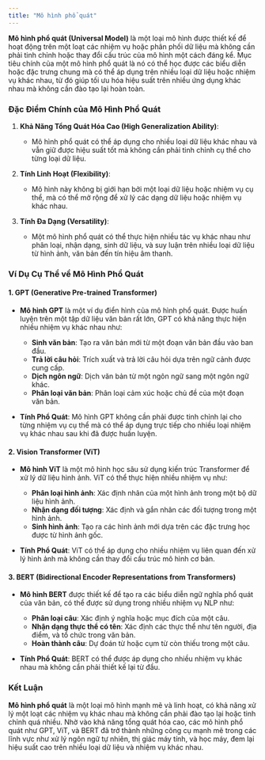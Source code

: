 ```yaml
---
title: "Mô hình phổ quát"
---
```


**Mô hình phổ quát (Universal Model)** là một loại mô hình được thiết kế để hoạt động trên một loạt các nhiệm vụ hoặc phân phối dữ liệu mà không cần phải tinh chỉnh hoặc thay đổi cấu trúc của mô hình một cách đáng kể. Mục tiêu chính của một mô hình phổ quát là nó có thể học được các biểu diễn hoặc đặc trưng chung mà có thể áp dụng trên nhiều loại dữ liệu hoặc nhiệm vụ khác nhau, từ đó giúp tối ưu hóa hiệu suất trên nhiều ứng dụng khác nhau mà không cần đào tạo lại hoàn toàn.

### **Đặc Điểm Chính của Mô Hình Phổ Quát**
1. **Khả Năng Tổng Quát Hóa Cao (High Generalization Ability)**:
   - Mô hình phổ quát có thể áp dụng cho nhiều loại dữ liệu khác nhau và vẫn giữ được hiệu suất tốt mà không cần phải tinh chỉnh cụ thể cho từng loại dữ liệu.
   
2. **Tính Linh Hoạt (Flexibility)**:
   - Mô hình này không bị giới hạn bởi một loại dữ liệu hoặc nhiệm vụ cụ thể, mà có thể mở rộng để xử lý các dạng dữ liệu hoặc nhiệm vụ khác nhau.

3. **Tính Đa Dạng (Versatility)**:
   - Một mô hình phổ quát có thể thực hiện nhiều tác vụ khác nhau như phân loại, nhận dạng, sinh dữ liệu, và suy luận trên nhiều loại dữ liệu từ hình ảnh, văn bản đến tín hiệu âm thanh.

### **Ví Dụ Cụ Thể về Mô Hình Phổ Quát**

#### **1. GPT (Generative Pre-trained Transformer)**
- **Mô hình GPT** là một ví dụ điển hình của mô hình phổ quát. Được huấn luyện trên một tập dữ liệu văn bản rất lớn, GPT có khả năng thực hiện nhiều nhiệm vụ khác nhau như:
  - **Sinh văn bản**: Tạo ra văn bản mới từ một đoạn văn bản đầu vào ban đầu.
  - **Trả lời câu hỏi**: Trích xuất và trả lời câu hỏi dựa trên ngữ cảnh được cung cấp.
  - **Dịch ngôn ngữ**: Dịch văn bản từ một ngôn ngữ sang một ngôn ngữ khác.
  - **Phân loại văn bản**: Phân loại cảm xúc hoặc chủ đề của một đoạn văn bản.

- **Tính Phổ Quát**: Mô hình GPT không cần phải được tinh chỉnh lại cho từng nhiệm vụ cụ thể mà có thể áp dụng trực tiếp cho nhiều loại nhiệm vụ khác nhau sau khi đã được huấn luyện.

#### **2. Vision Transformer (ViT)**
- **Mô hình ViT** là một mô hình học sâu sử dụng kiến trúc Transformer để xử lý dữ liệu hình ảnh. ViT có thể thực hiện nhiều nhiệm vụ như:
  - **Phân loại hình ảnh**: Xác định nhãn của một hình ảnh trong một bộ dữ liệu hình ảnh.
  - **Nhận dạng đối tượng**: Xác định và gắn nhãn các đối tượng trong một hình ảnh.
  - **Sinh hình ảnh**: Tạo ra các hình ảnh mới dựa trên các đặc trưng học được từ hình ảnh gốc.

- **Tính Phổ Quát**: ViT có thể áp dụng cho nhiều nhiệm vụ liên quan đến xử lý hình ảnh mà không cần thay đổi cấu trúc mô hình cơ bản.

#### **3. BERT (Bidirectional Encoder Representations from Transformers)**
- **Mô hình BERT** được thiết kế để tạo ra các biểu diễn ngữ nghĩa phổ quát của văn bản, có thể được sử dụng trong nhiều nhiệm vụ NLP như:
  - **Phân loại câu**: Xác định ý nghĩa hoặc mục đích của một câu.
  - **Nhận dạng thực thể có tên**: Xác định các thực thể như tên người, địa điểm, và tổ chức trong văn bản.
  - **Hoàn thành câu**: Dự đoán từ hoặc cụm từ còn thiếu trong một câu.

- **Tính Phổ Quát**: BERT có thể được áp dụng cho nhiều nhiệm vụ khác nhau mà không cần phải thiết kế lại từ đầu.

### **Kết Luận**
**Mô hình phổ quát** là một loại mô hình mạnh mẽ và linh hoạt, có khả năng xử lý một loạt các nhiệm vụ khác nhau mà không cần phải đào tạo lại hoặc tinh chỉnh quá nhiều. Nhờ vào khả năng tổng quát hóa cao, các mô hình phổ quát như GPT, ViT, và BERT đã trở thành những công cụ mạnh mẽ trong các lĩnh vực như xử lý ngôn ngữ tự nhiên, thị giác máy tính, và học máy, đem lại hiệu suất cao trên nhiều loại dữ liệu và nhiệm vụ khác nhau.
